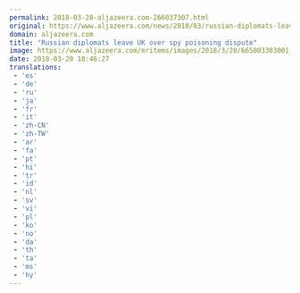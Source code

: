 ```yaml
---
permalink: 2018-03-20-aljazeera.com-266037307.html
original: https://www.aljazeera.com/news/2018/03/russian-diplomats-leave-uk-spy-poisoning-dispute-180320181353079.html
domain: aljazeera.com
title: "Russian diplomats leave UK over spy poisoning dispute"
image: https://www.aljazeera.com/mritems/images/2018/3/20/665003303001_5755039213001_5755017255001-th.jpg
date: 2018-03-20 18:46:27
translations: 
 - 'es'
 - 'de'
 - 'ru'
 - 'ja'
 - 'fr'
 - 'it'
 - 'zh-CN'
 - 'zh-TW'
 - 'ar'
 - 'fa'
 - 'pt'
 - 'hi'
 - 'tr'
 - 'id'
 - 'nl'
 - 'sv'
 - 'vi'
 - 'pl'
 - 'ko'
 - 'no'
 - 'da'
 - 'th'
 - 'ta'
 - 'ms'
 - 'hy'
---
```


